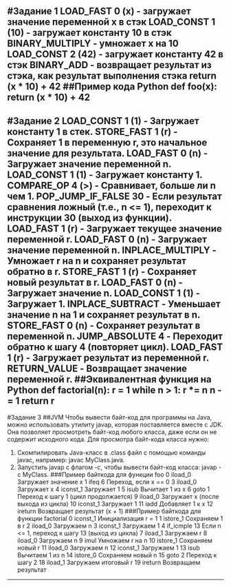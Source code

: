 #Задание 1
LOAD_FAST 0 (x) - загружает значение переменной x в стэк
LOAD_CONST 1 (10) - загружает константу 10 в стэк
BINARY_MULTIPLY - умножает x на 10
LOAD_CONST 2 (42) - загружает константу 42 в стэк
BINARY_ADD - возвращает результат из стэка, как результат выполнения стэка return (x * 10) + 42
##Пример кода Python
def foo(x):
  return (x * 10) + 42
-----
#Задание 2
LOAD_CONST 1 (1) - Загружает константу 1 в стек.
STORE_FAST 1 (r) - Сохраняет 1 в переменную r, это начальное значение для результата.
LOAD_FAST 0 (n) - Загружает значение переменной n.
LOAD_CONST 1 (1) - Загружает константу 1.
COMPARE_OP 4 (>) - Сравнивает, больше ли n чем 1.
POP_JUMP_IF_FALSE 30 - Если результат сравнения ложный (т.е., n <= 1), переходит к инструкции 30 (выход из функции).
LOAD_FAST 1 (r) - Загружает текущее значение переменной r.
LOAD_FAST 0 (n) - Загружает значение переменной n.
INPLACE_MULTIPLY - Умножает r на n и сохраняет результат обратно в r.
STORE_FAST 1 (r) - Сохраняет новый результат в r.
LOAD_FAST 0 (n) - Загружает значение n.
LOAD_CONST 1 (1) - Загружает 1.
INPLACE_SUBTRACT - Уменьшает значение n на 1 и сохраняет результат в n.
STORE_FAST 0 (n) - Сохраняет результат в переменной n.
JUMP_ABSOLUTE 4 - Переходит обратно к шагу 4 (повторяет цикл).
LOAD_FAST 1 (r) - Загружает результат из переменной r.
RETURN_VALUE - Возвращает значение переменной r.
##Эквивалентная функция на Python
def factorial(n):
  r = 1
  while n > 1:
    r *= n
    n -= 1
  return r
-----
#Задание 3
##JVM
Чтобы вывести байт-код для программы на Java, можно использовать утилиту javap, которая поставляется вместе с JDK. Она позволяет просмотреть байт-код любого класса, даже если он не содержит исходного кода.
Для просмотра байт-кода класса нужно: 
1. Скомпилировать Java-класс в .class файл с помощью команды javac, например: javac MyClass.java.
2. Запустить javap с флагом -c, чтобы вывести байт-код класса: javap -c MyClass.
###Пример байткода для функции foo
0   iload_0         Загружает значение x
1   ifeq 6          Переход, если x == 0
3   iload_0         Загружает x
4   iconst_1        Загружает 1
5   isub            Вычитает 1 из x
6   goto 1          Переход к шагу 1 (цикл продолжается)
9   iload_0         Загружает x (после выхода из цикла)
10  iconst_1        Загружает 1
11  iadd            Добавляет 1 к x
12  ireturn         Возвращает результат (x + 1)
###Пример байткода для функции factorial
0   iconst_1       Инициализация r = 1
1   istore_1       Сохраняем 1 в r
2   iload_0        Загружаем n
3   iconst_1       Загружаем 1
4   if_icmple 13   Если n <= 1, переход к шагу 13 (выход из цикла)
7   iload_1        Загружаем r
8   iload_0        Загружаем n
9   imul           Умножаем r на n
10  istore_1       Сохраняем новый r
11  iload_0        Загружаем n
12  iconst_1       Загружаем 1
13  isub           Вычитаем 1 из n
14  istore_0       Сохраняем новый n
15  goto 2         Переход к шагу 2
18  iload_1        Загружаем итоговый r
19  ireturn        Возвращаем результат
-----
